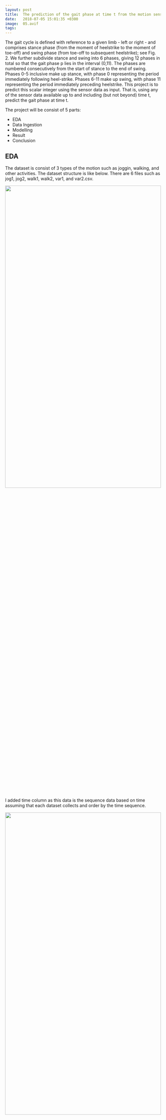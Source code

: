 ```yaml
---
layout: post
title:  The prediction of the gait phase at time t from the motion sensor data
date:   2018-07-05 15:01:35 +0300
image:  05.avif
tags:   
---
```

The gait cycle is defined with reference to a given limb - left or right - and comprises stance phase (from the moment of heelstrike to the moment of toe-off) and swing phase (from toe-off to subsequent heelstrike); see Fig. 2. We further subdivide stance and swing into 6 phases, giving 12 phases in total so that the gait phase p lies in the interval (0,11). The phases are numbered consecutively from the start of stance to the end of swing. Phases 0-5 inclusive make up stance, with phase 0 representing the period immediately following heel-strike. Phases 6-11 make up swing, with phase 11 representing the period immediately preceding heelstrike. This project is to predict this scalar integer using the sensor data as input. That is, using any of the sensor data available up to and including (but not beyond) time t, predict the gait phase at time t.

The project will be consist of 5 parts:
* EDA
* Data Ingestion
* Modelling
* Result
* Conclusion


## EDA

The dataset is consist of 3 types of the motion such as joggin, walking, and other activities. The dataset structure is like below. There are 6 files such as jog1, jog2, walk1, walk2, var1, and var2.csv.
<p align="center"><img style="margin:0px 0 10px 0" src="{{ site.baseurl }}/images/35.png" width="100%" height="50%"></p>
I added time column as this data is the sequence data based on time assuming that each dataset collects and order by the time sequence.
<p align="center"><img style="margin:0px 0 10px 0" src="{{ site.baseurl }}/images/36.png" width="100%" height="50%"></p>
Check the distribution of labels for each dataset!!! We can see each dataset is needed the augmentation about label. Only var2 file is mostly uniformly distributed!
<p align="center"><img style="margin:0px 0 0px 0" src="{{ site.baseurl }}/images/37.png" width="100%" height="50%"></p>
Check the outliers for each dataset! Each dataset looks lots of outliers in each boxplot. So, I assumed that when removing outliers, other factors check needed!
<p align="center" width="100%"><img style="margin:0px 0 0px 0" src="{{ site.baseurl }}/images/38.png" align="center" width="45%">
<img style="margin:0px 0 0px 0" src="{{ site.baseurl }}/images/43.png" align="center" width="45%"></p>
<p align="center" width="100%"><img style="margin:0px 0 0px 0" src="{{ site.baseurl }}/images/44.png" width="45%">
<img style="margin:0px 0 0px 0" src="{{ site.baseurl }}/images/45.png" width="45%"></p>
<p align="center" width="100%"><img style="margin:0px 0 0px 0" src="{{ site.baseurl }}/images/46.png" width="45%">
<img style="margin:0px 0 0px 0" src="{{ site.baseurl }}/images/47.png" width="45%"></p>




Each feature is normalised or not?? I found out the fact like below.

jog1 - acc_x_left, acc_x_right outliers remove needed

jog2 - acc_x_left, acc_x_right outliers remove needed

walk1 - no

walk2 - no

var1 - no

var2 - acc_x_left, acc_x_right outliers remove needed
<p align="center"><img style="margin:0px 0 0px 0" src="{{ site.baseurl }}/images/39.png" width="100%" height="50%" style="margin-top: -30px; margin-bottom: -30px;"></p>
Check the skewness for each dataset! if the skewness > 1,then log transform needed!
<p align="left"><img src="{{ site.baseurl }}/images/40.png" width="50%" height="50%"></p>
Check the correlation! When I try to remove outliers, I could refer this correlation.

jog1 - gyr_y_right negative correlation (-0.46), gyr_z_left positive correlation (0.72)

jog2 - gyr_y_right negative correlation (-0.35), gyr_z_left positive correlation (0.72)

walk1 - gyr_y_right negative correlation (-0.59), gyr_z_left positive correlation (0.65)

walk2 - acc_y_right, acc_z_left negative correlation (-0.32, -0.3), gyr_z_left positive correlation (0.57)

var1 - gyr_y_right negative correlation (-0.25), gyr_z_left positive correlation (0.56)

var2 - acc_z_left negative correlation (-0.16), gyr_z_left positive correlation (0.64)
<p align="center"><img style="margin:0px 0 0px 0" src="{{ site.baseurl }}/images/41.png" width="100%" height="50%" style="margin-top: -10px;"></p>


## Data Ingestion
I divided the train/test dataset for the input dataset for the model.
I could basically get 3files (jog,walk,var) and preprocessed depending on method parameter. The method parametesr are like below.
1. Outliers removing
2. Log transformation
3. PCA
4. Feature selection
Of course, features standardisation is essential and the one-hot encoding for labels is in the model train step. To make even for the distirbution in labels, I utilised the SMOTE method. After augmentation for each dataset (jog,walk,var) is like below.
<p align="center"><img style="margin:0px 0 10px 0" src="{{ site.baseurl }}/images/42.png" width="100%" height="50%"></p>


## Modelling
I constructed the Autoencoder for extracting features and Softmax for classification.
1. Autoencoder
   
Autoencoder is an unsupervised learning technique that converts input into a signal through an encoder and then creates a label through a decoder. In this project, I utilised only the encoder part. It means I could get the specific features from the encoder part like the function of feature extraction. I used the latent vector Z for the input of the softmax classifier. (refer to the picture below)
<p align="center"><img style="margin:0px 0 10px 0" src="{{ site.baseurl }}/images/48.png" width="100%" height="50%"></p>
I utilised 2 hidden layers and sigmoid as an activation function in the encoder. For tuning the Autoencoder, I used RMSprop optimiser and MSE loss function. I defined the first hidden layer as 8, and the 2nd hidden layer as 4. 

2. Softmax
Softmax Regression can be considered a generalized logistic regression. It is not simply a model for binary classification, but a multinomial logistic regression (multinomial LR) for classifying multiple multi-classes. It is not a form of gathering and combining several binary classifiers, but a generalized form. Given a sample x, the softmax regression model calculates the score for each class 12 Calculate. The softmax function is applied to the scores to estimate the probability of each class. Refer to the image below.
<p align="center"><img style="margin:0px 0 10px 0" src="{{ site.baseurl }}/images/49.png" width="100%" height="50%"></p>
For tuning the Softmax, I used SGD optimiser and cross entropy loss function or hinge function. 
I defined the parameters models, dataset, learning rate, number of epochs, and display step so that I can experiment dependiong on parameters. Basically, I defined learning_rate_RMSProp=0.02, learning_rate_GradientDescent=0.5, num_epochs=100, display_step=1.


## Result
I used the accuracy of the model as the evaluation metric. I experimented the model dependion on the dataset (jog, walk, var) which was preprocessed and the parameters. Here is the results according to the conditions.
<p align="center"><img style="margin:0px 0 10px 0" src="{{ site.baseurl }}/images/50.png" width="100%" height="70%"></p>


## Conclusion
* jog file : All features are standardised only, was outperformed. This file is mostly not biased, so other preprocessed methods didn't work. It's enough for applying the extracted features from the Autoencoder.
* walk file : All features are standardised only, was outperformed. This file is mostly not biased, so other preprocessed methods didn't work. It's enough for applying the extracted features from the Autoencoder. Interestingly, the feature selection based on the correlation performed better than PCA.
* var file : This file is much more biased in 'acc_x_left' and 'acc_x_right'. Hence, the log transformation for these features worked well for extracting features from the Autoencoder.
  
  From this experiment, I found out the features extraction from the Autoencoder much more outperformed that other data preprocessing methods like PCA and feature selection.

